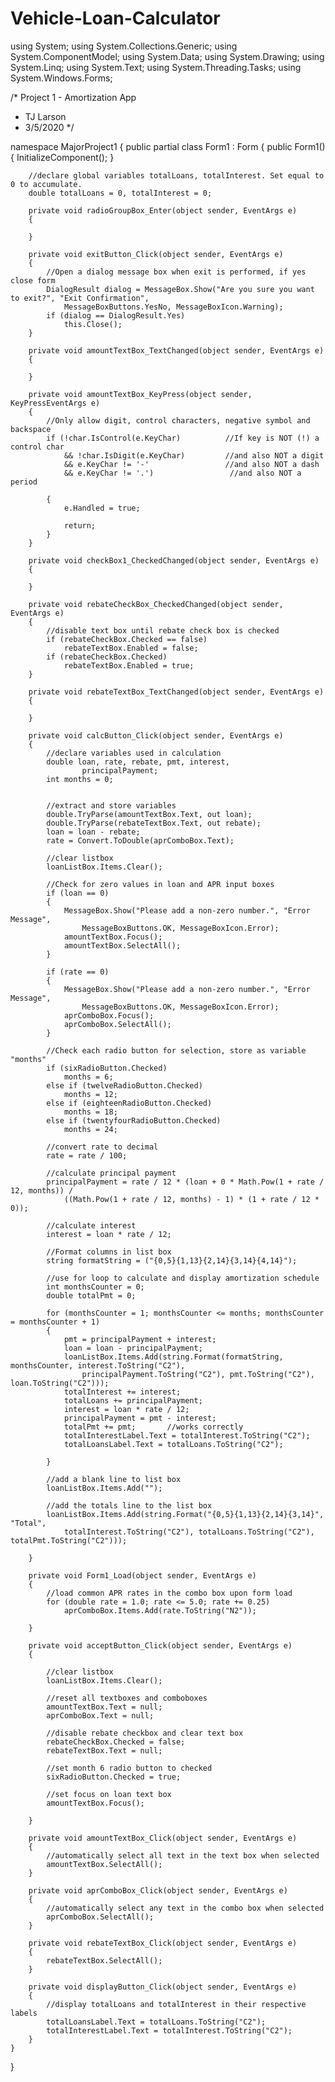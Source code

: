 # Vehicle-Loan-Calculator
using System;
using System.Collections.Generic;
using System.ComponentModel;
using System.Data;
using System.Drawing;
using System.Linq;
using System.Text;
using System.Threading.Tasks;
using System.Windows.Forms;

/* Project 1 - Amortization App
 * TJ Larson
 * 3/5/2020
 */

namespace MajorProject1
{
    public partial class Form1 : Form
    {
        public Form1()
        {
            InitializeComponent();
        }

        //declare global variables totalLoans, totalInterest. Set equal to 0 to accumulate.
        double totalLoans = 0, totalInterest = 0;

        private void radioGroupBox_Enter(object sender, EventArgs e)
        {

        }

        private void exitButton_Click(object sender, EventArgs e)
        {
            //Open a dialog message box when exit is performed, if yes close form
            DialogResult dialog = MessageBox.Show("Are you sure you want to exit?", "Exit Confirmation",
                MessageBoxButtons.YesNo, MessageBoxIcon.Warning);
            if (dialog == DialogResult.Yes)
                this.Close();
        }

        private void amountTextBox_TextChanged(object sender, EventArgs e)
        {

        }

        private void amountTextBox_KeyPress(object sender, KeyPressEventArgs e)
        {
            //Only allow digit, control characters, negative symbol and backspace
            if (!char.IsControl(e.KeyChar)          //If key is NOT (!) a control char
                && !char.IsDigit(e.KeyChar)         //and also NOT a digit
                && e.KeyChar != '-'                 //and also NOT a dash
                && e.KeyChar != '.')                 //and also NOT a period

            {
                e.Handled = true;

                return;
            }
        }

        private void checkBox1_CheckedChanged(object sender, EventArgs e)
        {

        }

        private void rebateCheckBox_CheckedChanged(object sender, EventArgs e)
        {
            //disable text box until rebate check box is checked
            if (rebateCheckBox.Checked == false)
                rebateTextBox.Enabled = false;
            if (rebateCheckBox.Checked)
                rebateTextBox.Enabled = true;
        }
        
        private void rebateTextBox_TextChanged(object sender, EventArgs e)
        {
          
        }

        private void calcButton_Click(object sender, EventArgs e)
        {
            //declare variables used in calculation
            double loan, rate, rebate, pmt, interest,
                    principalPayment;
            int months = 0;
            

            //extract and store variables
            double.TryParse(amountTextBox.Text, out loan);
            double.TryParse(rebateTextBox.Text, out rebate);
            loan = loan - rebate;
            rate = Convert.ToDouble(aprComboBox.Text);

            //clear listbox
            loanListBox.Items.Clear();

            //Check for zero values in loan and APR input boxes
            if (loan == 0)
            {
                MessageBox.Show("Please add a non-zero number.", "Error Message",
                    MessageBoxButtons.OK, MessageBoxIcon.Error);
                amountTextBox.Focus();
                amountTextBox.SelectAll();
            }

            if (rate == 0)
            {
                MessageBox.Show("Please add a non-zero number.", "Error Message",
                    MessageBoxButtons.OK, MessageBoxIcon.Error);
                aprComboBox.Focus();
                aprComboBox.SelectAll();
            }
            
            //Check each radio button for selection, store as variable "months"
            if (sixRadioButton.Checked)
                months = 6;
            else if (twelveRadioButton.Checked)
                months = 12;
            else if (eighteenRadioButton.Checked)
                months = 18;
            else if (twentyfourRadioButton.Checked)
                months = 24;

            //convert rate to decimal
            rate = rate / 100;

            //calculate principal payment
            principalPayment = rate / 12 * (loan + 0 * Math.Pow(1 + rate / 12, months)) /
                ((Math.Pow(1 + rate / 12, months) - 1) * (1 + rate / 12 * 0));
            
            //calculate interest
            interest = loan * rate / 12;

            //Format columns in list box
            string formatString = ("{0,5}{1,13}{2,14}{3,14}{4,14}");

            //use for loop to calculate and display amortization schedule
            int monthsCounter = 0;
            double totalPmt = 0;

            for (monthsCounter = 1; monthsCounter <= months; monthsCounter = monthsCounter + 1)
            {
                pmt = principalPayment + interest;
                loan = loan - principalPayment;
                loanListBox.Items.Add(string.Format(formatString, monthsCounter, interest.ToString("C2"), 
                    principalPayment.ToString("C2"), pmt.ToString("C2"), loan.ToString("C2")));
                totalInterest += interest;
                totalLoans += principalPayment;
                interest = loan * rate / 12;
                principalPayment = pmt - interest;
                totalPmt += pmt;       //works correctly     
                totalInterestLabel.Text = totalInterest.ToString("C2");
                totalLoansLabel.Text = totalLoans.ToString("C2");
                
            }

            //add a blank line to list box
            loanListBox.Items.Add("");

            //add the totals line to the list box
            loanListBox.Items.Add(string.Format("{0,5}{1,13}{2,14}{3,14}", "Total", 
                totalInterest.ToString("C2"), totalLoans.ToString("C2"), totalPmt.ToString("C2")));

        }

        private void Form1_Load(object sender, EventArgs e)
        {
            //load common APR rates in the combo box upon form load
            for (double rate = 1.0; rate <= 5.0; rate += 0.25)
                aprComboBox.Items.Add(rate.ToString("N2"));

        }

        private void acceptButton_Click(object sender, EventArgs e)
        {

            //clear listbox
            loanListBox.Items.Clear();

            //reset all textboxes and comboboxes
            amountTextBox.Text = null;
            aprComboBox.Text = null;

            //disable rebate checkbox and clear text box
            rebateCheckBox.Checked = false;
            rebateTextBox.Text = null;

            //set month 6 radio button to checked
            sixRadioButton.Checked = true;     

            //set focus on loan text box
            amountTextBox.Focus();

        }

        private void amountTextBox_Click(object sender, EventArgs e)
        {
            //automatically select all text in the text box when selected
            amountTextBox.SelectAll();
        }

        private void aprComboBox_Click(object sender, EventArgs e)
        {
            //automatically select any text in the combo box when selected
            aprComboBox.SelectAll();
        }

        private void rebateTextBox_Click(object sender, EventArgs e)
        {
            rebateTextBox.SelectAll();
        }

        private void displayButton_Click(object sender, EventArgs e)
        {
            //display totalLoans and totalInterest in their respective labels
            totalLoansLabel.Text = totalLoans.ToString("C2");
            totalInterestLabel.Text = totalInterest.ToString("C2");
        }
    }
}
